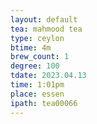 ```yaml
---
layout: default
tea: mahmood tea
type: ceylon
btime: 4m
brew_count: 1
degree: 100
tdate: 2023.04.13
time: 1:01pm
place: essen
ipath: tea00066
---
```

